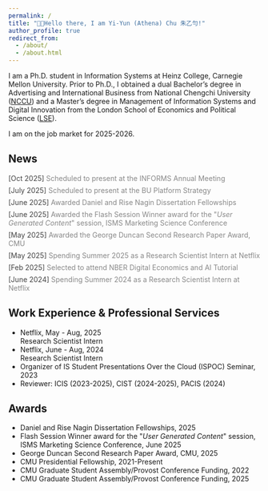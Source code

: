 ```yaml
---
permalink: /
title: "👋🏻Hello there, I am Yi-Yun (Athena) Chu 朱乙勻!"
author_profile: true
redirect_from: 
  - /about/
  - /about.html
---
```


I am a Ph.D. student in Information Systems at Heinz College, Carnegie Mellon University. Prior to Ph.D., I obtained a dual Bachelor’s degree in Advertising and International Business from National Chengchi University ([NCCU](https://www.nccu.edu.tw)) and a Master’s degree in Management of Information Systems and Digital Innovation from the London School of Economics and Political Science ([LSE](https://www.lse.ac.uk)).

I am on the job market for 2025-2026.

News
------
  <div style="margin-bottom:0.5em;">
    <span style="color:#444;">[Oct 2025]</span>
    <span style="color:#888;"> Scheduled to present at the INFORMS Annual Meeting</span>
  </div>
  <div style="margin-bottom:0.5em;">
    <span style="color:#444;">[July 2025]</span>
    <span style="color:#888;"> Scheduled to present at the BU Platform Strategy</span>
  </div>
  <div style="margin-bottom:0.5em;">
    <span style="color:#444;">[June 2025]</span>
    <span style="color:#888;"> Awarded Daniel and Rise Nagin Dissertation Fellowships</span>
  </div>
  <div style="margin-bottom:0.5em;">
    <span style="color:#444;">[June 2025]</span>
    <span style="color:#888;"> Awarded the Flash Session Winner award for the "<i>User Generated Content</i>" session, ISMS Marketing Science Conference</span>
  </div>
  <div style="margin-bottom:0.5em;">
    <span style="color:#444;">[May 2025]</span>
    <span style="color:#888;"> Awarded the George Duncan Second Research Paper Award, CMU</span>
  </div>
  <div style="margin-bottom:0.5em;">
    <span style="color:#444;">[May 2025]</span>
    <span style="color:#888;"> Spending Summer 2025 as a Research Scientist Intern at Netflix</span>
  </div>
  <div style="margin-bottom:0.5em;">
    <span style="color:#444;">[Feb 2025]</span>
    <span style="color:#888;"> Selected to attend NBER Digital Economics and AI Tutorial</span>
  </div>
  <div style="margin-bottom:0.5em;">
    <span style="color:#444;">[June 2024]</span>
    <span style="color:#888;"> Spending Summer 2024 as a Research Scientist Intern at Netflix</span>
  </div>

Work Experience & Professional Services
------
- Netflix, May - Aug, 2025 <br/>
  Research Scientist Intern
- Netflix, June - Aug, 2024 <br/>
  Research Scientist Intern
- Organizer of IS Student Presentations Over the Cloud (ISPOC) Seminar, 2023
- Reviewer: ICIS (2023-2025), CIST (2024-2025), PACIS (2024)

Awards
------
- Daniel and Rise Nagin Dissertation Fellowships, 2025
- Flash Session Winner award for the "*User Generated Content*" session, ISMS Marketing Science Conference, June 2025 
- George Duncan Second Research Paper Award, CMU, 2025
- CMU Presidential Fellowship, 2021-Present
- CMU Graduate Student Assembly/Provost Conference Funding, 2022
- CMU Graduate Student Assembly/Provost Conference Funding, 2025